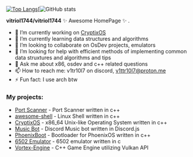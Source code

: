 [![Top Langs](https://github-readme-stats.vercel.app/api/top-langs/?username=ilobilo&langs_count=10&layout=compact&theme=radical)](https://github.com/anuraghazra/github-readme-stats)\[![GitHub stats](https://github-readme-stats.vercel.app/api?username=vitriol1744&show_icons=true&theme=radical)

**vitriol1744/vitriol1744** ✨ Awesome HomePage ✨ .

- 🔭 I’m currently working on [CryptixOS](https://github.com/vitriol1744/CryptixOS.git)
- 🌱 I’m currently learning data structures and algorithms 
- 👯 I’m looking to collaborate on OsDev projects, emulators
- 🤔 I’m looking for help with efficient methods of implementing common data struxtures and algorithms and tips
- 💬 Ask me about x86, osdev and c++ related questions
- 📫 How to reach me: v1tr10l7 on discord, v1ttr10l7@proton.me
- ⚡ Fun fact: I use arch btw


### My projects:
- [Port Scanner](https://github.com/vitriol1744/PortScanner.git) - Port Scanner written in c++
- [awesome-shell](https://github.com/vitriol1744/awesome-shell.git) - Linux Shell written in c++
- [CryptixOS](https://github.com/Vitriol1744/CryptixOS/tree/dev) - x86_64 Unix-like Operating System written in c++
- [Music Bot](https://github.com/Vitriol1744/MusicBot.git) - Discord Music bot written in Discord.js
- [PhoenixBoot](https://github.com/Vitriol1744/PhoenixBoot.git) - Bootloader for PhoenixOS written in c++
- [6502 Emulator](https://github.com/Vitriol1744/6502-Emulator.git) - 6502 emulator written in c
- [Vortex-Engine](https://github.com/Vitriol1744/Vortex/tree/dev) - C++ Game Engine utilizing Vulkan API

